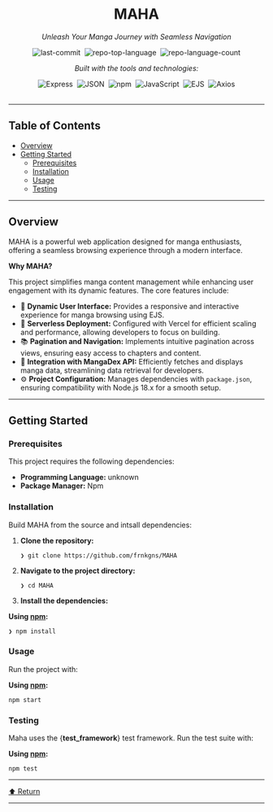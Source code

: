 <div class="prose prose-sm md:prose-base lg:prose-lg max-w-none prose-headings:font-bold prose-a:text-blue-600" style="user-select: none;"><div id="top" class="">

<div align="center" class="text-center">
<h1>MAHA</h1>
<p><em>Unleash Your Manga Journey with Seamless Navigation</em></p>

<img alt="last-commit" src="https://img.shields.io/github/last-commit/frnkgns/MAHA?style=flat&amp;logo=git&amp;logoColor=white&amp;color=0080ff" class="inline-block mx-1" style="margin: 0px 2px;">
<img alt="repo-top-language" src="https://img.shields.io/github/languages/top/frnkgns/MAHA?style=flat&amp;color=0080ff" class="inline-block mx-1" style="margin: 0px 2px;">
<img alt="repo-language-count" src="https://img.shields.io/github/languages/count/frnkgns/MAHA?style=flat&amp;color=0080ff" class="inline-block mx-1" style="margin: 0px 2px;">
<p><em>Built with the tools and technologies:</em></p>
<img alt="Express" src="https://img.shields.io/badge/Express-000000.svg?style=flat&amp;logo=Express&amp;logoColor=white" class="inline-block mx-1" style="margin: 0px 2px;">
<img alt="JSON" src="https://img.shields.io/badge/JSON-000000.svg?style=flat&amp;logo=JSON&amp;logoColor=white" class="inline-block mx-1" style="margin: 0px 2px;">
<img alt="npm" src="https://img.shields.io/badge/npm-CB3837.svg?style=flat&amp;logo=npm&amp;logoColor=white" class="inline-block mx-1" style="margin: 0px 2px;">
<img alt="JavaScript" src="https://img.shields.io/badge/JavaScript-F7DF1E.svg?style=flat&amp;logo=JavaScript&amp;logoColor=black" class="inline-block mx-1" style="margin: 0px 2px;">
<img alt="EJS" src="https://img.shields.io/badge/EJS-B4CA65.svg?style=flat&amp;logo=EJS&amp;logoColor=black" class="inline-block mx-1" style="margin: 0px 2px;">
<img alt="Axios" src="https://img.shields.io/badge/Axios-5A29E4.svg?style=flat&amp;logo=Axios&amp;logoColor=white" class="inline-block mx-1" style="margin: 0px 2px;">
</div>
<br>
<hr>
<h2>Table of Contents</h2>
<ul class="list-disc pl-4 my-0">
<li class="my-0"><a href="#overview">Overview</a></li>
<li class="my-0"><a href="#getting-started">Getting Started</a>
<ul class="list-disc pl-4 my-0">
<li class="my-0"><a href="#prerequisites">Prerequisites</a></li>
<li class="my-0"><a href="#installation">Installation</a></li>
<li class="my-0"><a href="#usage">Usage</a></li>
<li class="my-0"><a href="#testing">Testing</a></li>
</ul>
</li>
</ul>
<hr>
<h2>Overview</h2>
<p>MAHA is a powerful web application designed for manga enthusiasts, offering a seamless browsing experience through a modern interface.</p>
<p><strong>Why MAHA?</strong></p>
<p>This project simplifies manga content management while enhancing user engagement with its dynamic features. The core features include:</p>
<ul class="list-disc pl-4 my-0">
<li class="my-0">🎨 <strong>Dynamic User Interface:</strong> Provides a responsive and interactive experience for manga browsing using EJS.</li>
<li class="my-0">🚀 <strong>Serverless Deployment:</strong> Configured with Vercel for efficient scaling and performance, allowing developers to focus on building.</li>
<li class="my-0">📚 <strong>Pagination and Navigation:</strong> Implements intuitive pagination across views, ensuring easy access to chapters and content.</li>
<li class="my-0">🔗 <strong>Integration with MangaDex API:</strong> Efficiently fetches and displays manga data, streamlining data retrieval for developers.</li>
<li class="my-0">⚙️ <strong>Project Configuration:</strong> Manages dependencies with <code>package.json</code>, ensuring compatibility with Node.js 18.x for a smooth setup.</li>
</ul>
<hr>
<h2>Getting Started</h2>
<h3>Prerequisites</h3>
<p>This project requires the following dependencies:</p>
<ul class="list-disc pl-4 my-0">
<li class="my-0"><strong>Programming Language:</strong> unknown</li>
<li class="my-0"><strong>Package Manager:</strong> Npm</li>
</ul>
<h3>Installation</h3>
<p>Build MAHA from the source and intsall dependencies:</p>
<ol>
<li class="my-0">
<p><strong>Clone the repository:</strong></p>
<pre><code class="language-sh">❯ git clone https://github.com/frnkgns/MAHA
</code></pre>
</li>
<li class="my-0">
<p><strong>Navigate to the project directory:</strong></p>
<pre><code class="language-sh">❯ cd MAHA
</code></pre>
</li>
<li class="my-0">
<p><strong>Install the dependencies:</strong></p>
</li>
</ol>
<p><strong>Using <a href="https://www.npmjs.com/">npm</a>:</strong></p>
<pre><code class="language-sh">❯ npm install
</code></pre>
<h3>Usage</h3>
<p>Run the project with:</p>
<p><strong>Using <a href="https://www.npmjs.com/">npm</a>:</strong></p>
<pre><code class="language-sh">npm start
</code></pre>
<h3>Testing</h3>
<p>Maha uses the {<strong>test_framework</strong>} test framework. Run the test suite with:</p>
<p><strong>Using <a href="https://www.npmjs.com/">npm</a>:</strong></p>
<pre><code class="language-sh">npm test
</code></pre>
<hr>
<div align="left" class=""><a href="#top">⬆ Return</a></div>
<hr></div></div>
